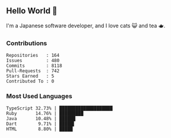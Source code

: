## Hello World 👋

I'm a Japanese software developer, and I love cats 😺 and tea 🫖.

### Contributions

    Repositories   : 164
    Issues         : 480
    Commits        : 8118
    Pull-Requests  : 742
    Stars Earned   : 5
    Contributed To : 0

### Most Used Languages

    TypeScript 32.73% | ████████████████████
    Ruby       14.76% | █████████
    Java       10.48% | ██████
    Dart        9.71% | █████▌
    HTML        8.80% | █████

